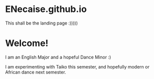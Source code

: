 # ENecaise.github.io

This shall be the landing page :)))))

# Welcome!

I am an English Major and a hopeful Dance Minor :)

I am experimenting with Taiko this semester, and hopefully modern or African dance next semester.
